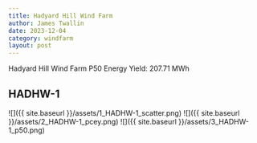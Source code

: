 ```yaml
---
title: Hadyard Hill Wind Farm
author: James Twallin
date: 2023-12-04
category: windfarm
layout: post
---
```

Hadyard Hill Wind Farm P50 Energy Yield: 207.71 MWh

HADHW-1
-------------
![]({{ site.baseurl }}/assets/1_HADHW-1_scatter.png)
![]({{ site.baseurl }}/assets/2_HADHW-1_pcey.png)
![]({{ site.baseurl }}/assets/3_HADHW-1_p50.png)

